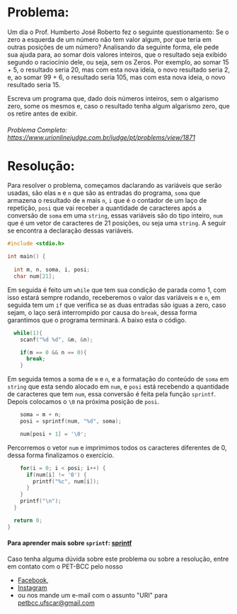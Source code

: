 # Problema:

Um dia o Prof. Humberto José Roberto fez o seguinte questionamento: Se o zero a esquerda de um número não tem valor algum, por que teria em outras posições de um número? Analisando da seguinte forma, ele pede sua ajuda para, ao somar dois valores inteiros, que o resultado seja exibido segundo o raciocínio dele, ou seja, sem os Zeros. Por exemplo, ao somar 15 + 5, o resultado seria 20, mas com esta nova ideia, o novo resultado seria 2, e, ao somar 99 + 6, o resultado seria 105, mas com esta nova ideia, o novo resultado seria 15.

Escreva um programa que, dado dois números inteiros, sem o algarismo zero, some os mesmos e, caso o resultado tenha algum algarismo zero, que os retire antes de exibir.

###### Problema Completo: https://www.urionlinejudge.com.br/judge/pt/problems/view/1871

# Resolução:

Para resolver o problema, começamos daclarando as variáveis que serão usadas, são elas `m` e `n` que são as entradas do programa, `soma` que armazena o resultado de `m` mais `n`, `i` que é o contador de um laço de repetição, `posi` que vai receber a quantidade de caracteres após a conversão de `soma` em uma `string`, essas variáveis são do tipo inteiro, `num` que é um vetor de caracteres de 21 posições, ou seja uma `string`. A seguir se encontra a declaração dessas variáveis.

```c
#include <stdio.h>

int main() {
  
  int m, n, soma, i, posi;
  char num[21];
```

Em seguida é feito um `while` que tem sua condição de parada como 1, com isso estará sempre rodando, receberemos o valor das variáveis `m` e `n`, em seguida tem um `if` que verifica se as duas entradas são iguas a zero, caso sejam, o laço será interrompido por causa do `break`, dessa forma garantimos que o programa terminará. A baixo esta o código.

```c
  while(1){
    scanf("%d %d", &m, &n);

    if(m == 0 && n == 0){
      break;
    }
```

Em seguida temos a soma de `m` e `n`, e a formatação do conteúdo de `soma` em `string` que esta sendo alocado em `num`, e `posi` está recebendo a quantidade de caracteres que tem `num`, essa conversão é feita pela função `sprintf`. Depois colocamos o `\0` na próxima posição de `posi`.

```c
    soma = m + n;
    posi = sprintf(num, "%d", soma);

    num[posi + 1] = '\0';
```

Percorremos o vetor `num` e imprimimos todos os caracteres diferentes de 0, dessa forma finalizamos o exercício.

```c
    for(i = 0; i < posi; i++) {
      if(num[i] != '0') {
        printf("%c", num[i]);
      }
    }
    printf("\n");
  }

  return 0;
}
```

#### Para aprender mais sobre `sprintf`: [sprintf](https://processolinux.wordpress.com/2009/11/26/c-lendo-de-e-para-strings-com-sscanf-sprintf/)

Caso tenha alguma dúvida sobre este problema ou sobre a resolução, entre em contato com o PET-BCC pelo nosso
 * [Facebook](https://www.facebook.com/petbcc/),
 * [Instagram](https://www.instagram.com/petbcc.ufscar/)
 * ou nos mande um e-mail com o assunto "URI" para  petbcc.ufscar@gmail.com